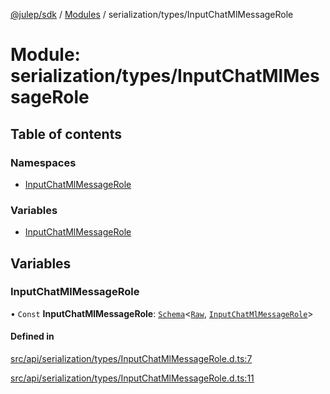 [@julep/sdk](../README.md) / [Modules](../modules.md) / serialization/types/InputChatMlMessageRole

# Module: serialization/types/InputChatMlMessageRole

## Table of contents

### Namespaces

- [InputChatMlMessageRole](serialization_types_InputChatMlMessageRole.InputChatMlMessageRole.md)

### Variables

- [InputChatMlMessageRole](serialization_types_InputChatMlMessageRole.md#inputchatmlmessagerole)

## Variables

### InputChatMlMessageRole

• `Const` **InputChatMlMessageRole**: [`Schema`](core_schemas_Schema.md#schema)\<[`Raw`](serialization_types_InputChatMlMessageRole.InputChatMlMessageRole.md#raw), [`InputChatMlMessageRole`](api_types_InputChatMlMessageRole.md#inputchatmlmessagerole)\>

#### Defined in

[src/api/serialization/types/InputChatMlMessageRole.d.ts:7](https://github.com/julep-ai/samantha-monorepo/blob/9aefd53/sdks/js/src/api/serialization/types/InputChatMlMessageRole.d.ts#L7)

[src/api/serialization/types/InputChatMlMessageRole.d.ts:11](https://github.com/julep-ai/samantha-monorepo/blob/9aefd53/sdks/js/src/api/serialization/types/InputChatMlMessageRole.d.ts#L11)
